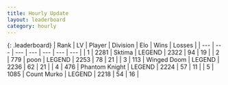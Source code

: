 ```yaml
---
title: Hourly Update
layout: leaderboard
category: hourly
---
```


{: .leaderboard}
| Rank | LV | Player | Division | Elo | Wins | Losses |
| --- | --- | --- | --- | --- | --- | --- |
| <span data-change="0">1</span> | 2281 | <span title="ID: 353063">Sktima</span> | LEGEND | <span data-change="0">2322</span> | <span data-change="0">94</span> | <span data-change="0">19</span> |
| <span data-change="0">2</span> | 779 | <span title="ID: 540690">poon</span> | LEGEND | <span data-change="0">2253</span> | <span data-change="0">78</span> | <span data-change="0">21</span> |
| <span data-change="0">3</span> | 113 | <span title="ID: 744396">Winged Doom</span> | LEGEND | <span data-change="0">2236</span> | <span data-change="0">62</span> | <span data-change="0">21</span> |
| <span data-change="0">4</span> | 476 | <span title="ID: 742939">Phantom Knight</span> | LEGEND | <span data-change="0">2224</span> | <span data-change="0">57</span> | <span data-change="0">11</span> |
| <span data-change="1">5</span> | 1085 | <span title="ID: 498323">Count Murko</span> | LEGEND | <span data-change="9">2218</span> | <span data-change="1">54</span> | <span data-change="0">16</span> |